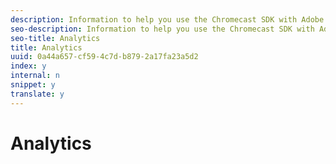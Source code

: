 ```yaml
---
description: Information to help you use the Chromecast SDK with Adobe Analytics.
seo-description: Information to help you use the Chromecast SDK with Adobe Analytics.
seo-title: Analytics
title: Analytics
uuid: 0a44a657-cf59-4c7d-b879-2a17fa23a5d2
index: y
internal: n
snippet: y
translate: y
---
```


# Analytics


